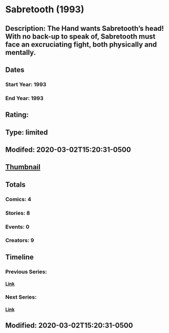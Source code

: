 # Sabretooth (1993)
## Description: The Hand wants Sabretooth’s head! With no back-up to speak of, Sabretooth must face an excruciating fight, both physically and mentally. 
## Dates
### Start Year: 1993
### End Year: 1993
## Rating: 
## Type: limited
## Modifed: 2020-03-02T15:20:31-0500
## [Thumbnail](http://i.annihil.us/u/prod/marvel/i/mg/c/90/5e5d6a3ca785c.jpg)
## Totals
### Comics: 4
### Stories: 8
### Events: 0
### Creators: 9
## Timeline
### Previous Series: 
#### [Link]()
### Next Series: 
#### [Link]()
## Modified: 2020-03-02T15:20:31-0500